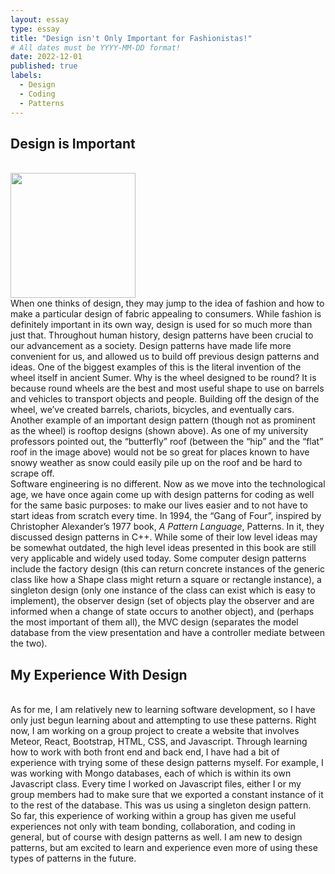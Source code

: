 ```yaml
---
layout: essay
type: essay
title: "Design isn't Only Important for Fashionistas!"
# All dates must be YYYY-MM-DD format!
date: 2022-12-01
published: true
labels:
  - Design
  - Coding
  - Patterns
---
```



 ## Design is Important

<br>
<img width="200px" class="rounded float-start pe-4" src="../img/butterflyroof.png alt="pic">
<br>
  When one thinks of design, they may jump to the idea of fashion and how to make a particular design of fabric appealing to consumers.  While fashion is definitely important in its own way, design is used for so much more than just that.  Throughout human history, design patterns have been crucial to our advancement as a society.  Design patterns have made life more convenient for us, and allowed us to build off previous design patterns and ideas.  One of the biggest examples of this is the literal invention of the wheel itself in ancient Sumer.  Why is the wheel designed to be round?  It is because round wheels are the best and most useful shape to use on barrels and vehicles to transport objects and people.  Building off the design of the wheel, we’ve created barrels, chariots, bicycles, and eventually cars.  Another example of an important design pattern (though not as prominent as the wheel) is rooftop designs (shown above).  As one of my university professors pointed out, the “butterfly” roof (between the “hip” and the “flat” roof in the image above) would not be so great for places known to have snowy weather as snow could easily pile up on the roof and be hard to scrape off. 
<br>
Software engineering is no different.	Now as we move into the technological age, we have once again come up with design patterns for coding as well for the same basic purposes: to make our lives easier and to not have to start ideas from scratch every time.  In 1994, the “Gang of Four”, inspired by Christopher Alexander’s 1977 book, <i>A Pattern Language</i>, Patterns</i>.  In it, they discussed design patterns in C++.  While some of their low level ideas may be somewhat outdated, the high level ideas presented in this book are still very applicable and widely used today.  Some computer design patterns include the factory design (this can return concrete instances of the generic class like how a Shape class might return a square or rectangle instance), a singleton design (only one instance of the class can exist which is easy to implement), the observer design (set of objects play the observer and are informed when a change of state occurs to another object), and (perhaps the most important of them all), the MVC design (separates the model database from the view presentation and have a controller mediate between the two).
<br>

## My Experience With Design
<br>
As for me, I am relatively new to learning software development, so I have only just begun learning about and attempting to use these patterns.  
Right now, I am working on a group project to create a website that involves Meteor, React, Bootstrap, HTML, CSS, and Javascript.  Through learning how to work with both front end and back end, I have had a bit of experience with trying some of these design patterns myself.  For example,  I was working with Mongo databases, each of which is within its own Javascript class. Every time I worked on Javascript files, either I or my group members had to make sure that we exported a constant instance of it to the rest of the database. This was us using a singleton design pattern. 
<br>
So far, this experience of working within a group has given me useful experiences not only with team bonding, collaboration, and coding in general, but of course with design patterns as well.  I am new to design patterns, but am excited to learn and experience even more of using these types of patterns in the future.
